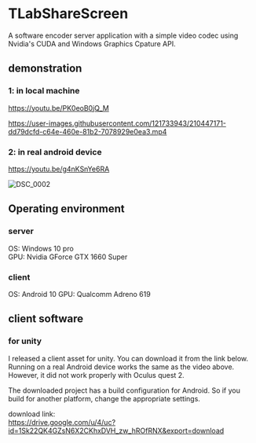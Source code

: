 # TLabShareScreen
A software encoder server application with a simple video codec using Nvidia's CUDA and Windows Graphics Cpature API.

## demonstration

### 1: in local machine

https://youtu.be/PK0eoB0jQ_M

https://user-images.githubusercontent.com/121733943/210447171-dd79dcfd-c64e-460e-81b2-7078929e0ea3.mp4

### 2: in real android device

https://youtu.be/g4nKSnYe6RA

![DSC_0002](https://user-images.githubusercontent.com/121733943/211289979-46bfc2f3-c247-4015-b21d-ba5839f11a41.JPG)

## Operating environment
### server
OS: Windows 10 pro  
GPU: Nvidia GForce GTX 1660 Super
### client
OS: Android 10
GPU: Qualcomm Adreno 619

## client software
### for unity
I released a client asset for unity. You can download it from the link below.
Running on a real Android device works the same as the video above. However, it did not work properly with Oculus quest 2.

The downloaded project has a build configuration for Android. So if you build for another platform, change the appropriate settings.

download link:  
https://drive.google.com/u/4/uc?id=1Sk22QK4GZsN6X2CKhxDVH_zw_hROfRNX&export=download
